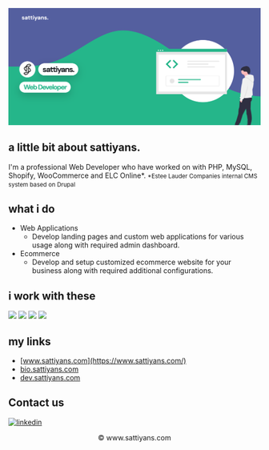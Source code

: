 [![Header](sattiyans.png "Header")](https://www.sattiyans.com/)


## a little bit about sattiyans.

I'm a professional Web Developer who have worked on with PHP, MySQL, Shopify, WooCommerce and ELC Online*.
<small>*Estee Lauder Companies internal CMS system based on Drupal</small>

## what i do

- Web Applications
  -  Develop landing pages and custom web applications for various usage along with required admin dashboard.
- Ecommerce
  -  Develop and setup customized ecommerce website for your business along with required additional configurations.

## i work with these

<p>
  <!-- <img src="https://cdn.jsdelivr.net/gh/devicons/devicon/icons/vscode/vscode-original.svg" width="67.5px" /> -->
  <img src="https://cdn.jsdelivr.net/gh/devicons/devicon/icons/unity/unity-original.svg" width="67.5px" />
  <img src="https://cdn.jsdelivr.net/gh/devicons/devicon/icons/php/php-original.svg" width="67.5px" />
  <img src="https://cdn.jsdelivr.net/gh/devicons/devicon/icons/mysql/mysql-original.svg" width="67.5px" />
  <img src="https://cdn.jsdelivr.net/gh/devicons/devicon/icons/woocommerce/woocommerce-original.svg" width="67.5px" />
</p>

## my links

- [www.sattiyans.com](https://www.sattiyans.com/)
- [bio.sattiyans.com](https://bio.sattiyans.com/)
- [dev.sattiyans.com](https://dev.sattiyans.com)

## Contact us

 [<img alt="linkedin" src="https://img.shields.io/badge/linkedin-%230077B5.svg?&style=for-the-badge&logo=linkedin&logoColor=white" />](https://www.linkedin.com/in/sattiyan) 

<p align="center"> © www.sattiyans.com </p>
